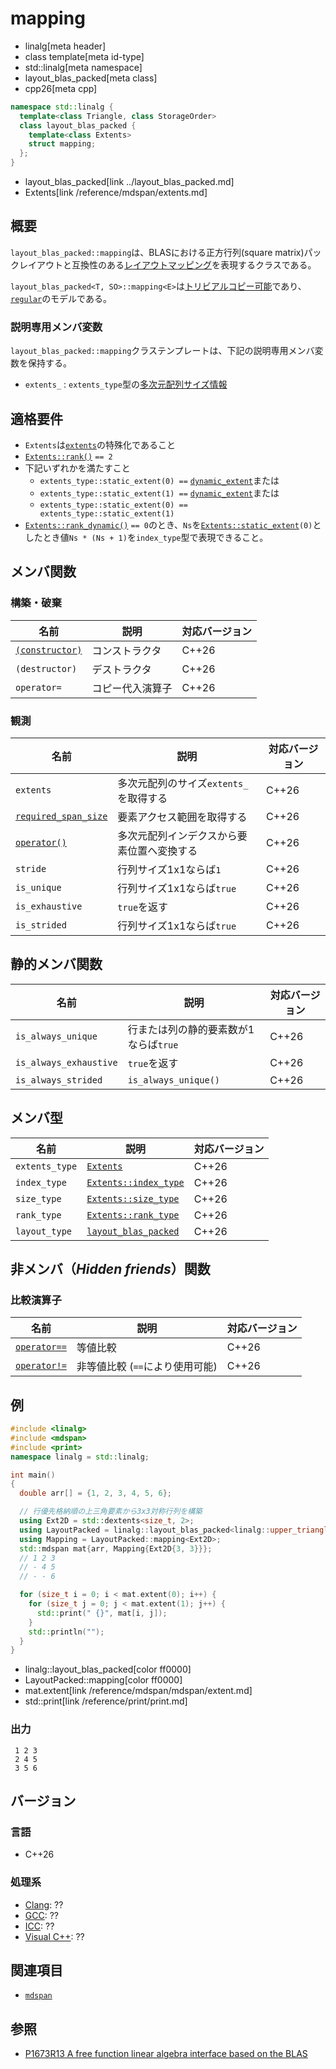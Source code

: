 # mapping
* linalg[meta header]
* class template[meta id-type]
* std::linalg[meta namespace]
* layout_blas_packed[meta class]
* cpp26[meta cpp]

```cpp
namespace std::linalg {
  template<class Triangle, class StorageOrder>
  class layout_blas_packed {
    template<class Extents>
    struct mapping;
  };
}
```
* layout_blas_packed[link ../layout_blas_packed.md]
* Extents[link /reference/mdspan/extents.md]

## 概要
`layout_blas_packed::mapping`は、BLASにおける正方行列(square matrix)パックレイアウトと互換性のある[レイアウトマッピング](/reference/mdspan/LayoutMapping.md)を表現するクラスである。

`layout_blas_packed<T, SO>::mapping<E>`は[トリビアルコピー可能](/reference/type_traits/is_trivially_copyable.md)であり、[`regular`](/reference/concepts/regular.md)のモデルである。


### 説明専用メンバ変数
`layout_blas_packed::mapping`クラステンプレートは、下記の説明専用メンバ変数を保持する。

- `extents_` : `extents_type`型の[多次元配列サイズ情報](/reference/mdspan/extents.md)


## 適格要件
- `Extents`は[`extents`](/reference/mdspan/extents.md)の特殊化であること
- [`Extents::rank()`](/reference/mdspan/extents/rank.md) `== 2`
- 下記いずれかを満たすこと
    - `extents_type::static_extent(0) ==` [`dynamic_extent`](/reference/span/dynamic_extent.md)または
    - `extents_type::static_extent(1) ==` [`dynamic_extent`](/reference/span/dynamic_extent.md)または
    - `extents_type::static_extent(0) == extents_type::static_extent(1)`
- [`Extents::rank_dynamic()`](/reference/mdspan/extents/rank.md) `== 0`のとき、`Ns`を[`Extents::static_extent`](/reference/mdspan/extents/static_extent.md)`(0)`としたとき値`Ns * (Ns + 1)`を`index_type`型で表現できること。


## メンバ関数
### 構築・破棄

| 名前 | 説明 | 対応バージョン |
|------|------|----------------|
| [`(constructor)`](mapping/op_constructor.md) | コンストラクタ | C++26 |
| `(destructor)` | デストラクタ | C++26 |
| `operator=`    | コピー代入演算子 | C++26 |

### 観測

| 名前 | 説明 | 対応バージョン |
|------|------|----------------|
| `extents` | 多次元配列のサイズ`extents_`を取得する | C++26 |
| [`required_span_size`](mapping/required_span_size.md) | 要素アクセス範囲を取得する | C++26 |
| [`operator()`](mapping/op_call.md) | 多次元配列インデクスから要素位置へ変換する | C++26 |
| `stride` | 行列サイズ1x1ならば`1` | C++26 |
| `is_unique`     | 行列サイズ1x1ならば`true` | C++26 |
| `is_exhaustive` | `true`を返す | C++26 |
| `is_strided`    | 行列サイズ1x1ならば`true` | C++26 |


## 静的メンバ関数

| 名前 | 説明 | 対応バージョン |
|------|------|----------------|
| `is_always_unique` | 行または列の静的要素数が1ならば`true` | C++26 |
| `is_always_exhaustive` | `true`を返す | C++26 |
| `is_always_strided` | `is_always_unique()` | C++26 |


## メンバ型

| 名前 | 説明 | 対応バージョン |
|------|------|----------------|
| `extents_type` | [`Extents`](/reference/mdspan/extents.md) | C++26 |
| `index_type` | [`Extents::index_type`](/reference/mdspan/extents.md) | C++26 |
| `size_type` | [`Extents::size_type`](/reference/mdspan/extents.md) | C++26 |
| `rank_type` | [`Extents::rank_type`](/reference/mdspan/extents.md) | C++26 |
| `layout_type` | [`layout_blas_packed`](../layout_blas_packed.md) | C++26 |


## 非メンバ（*Hidden friends*）関数
### 比較演算子

| 名前 | 説明 | 対応バージョン |
|------|------|----------------|
| [`operator==`](mapping/op_equal.md) | 等値比較 | C++26 |
| [`operator!=`](mapping/op_equal.md) | 非等値比較 (`==`により使用可能) | C++26 |


## 例
```cpp example
#include <linalg>
#include <mdspan>
#include <print>
namespace linalg = std::linalg;

int main()
{
  double arr[] = {1, 2, 3, 4, 5, 6};

  // 行優先格納順の上三角要素から3x3対称行列を構築
  using Ext2D = std::dextents<size_t, 2>;
  using LayoutPacked = linalg::layout_blas_packed<linalg::upper_triangle_t, linalg::row_major_t>;
  using Mapping = LayoutPacked::mapping<Ext2D>;
  std::mdspan mat{arr, Mapping{Ext2D{3, 3}}};
  // 1 2 3
  // - 4 5
  // - - 6

  for (size_t i = 0; i < mat.extent(0); i++) {
    for (size_t j = 0; j < mat.extent(1); j++) {
      std::print(" {}", mat[i, j]);
    }
    std::println("");
  }
}
```
* linalg::layout_blas_packed[color ff0000]
* LayoutPacked::mapping[color ff0000]
* mat.extent[link /reference/mdspan/mdspan/extent.md]
* std::print[link /reference/print/print.md]

### 出力
```
 1 2 3
 2 4 5
 3 5 6
```


## バージョン
### 言語
- C++26

### 処理系
- [Clang](/implementation.md#clang): ??
- [GCC](/implementation.md#gcc): ??
- [ICC](/implementation.md#icc): ??
- [Visual C++](/implementation.md#visual_cpp): ??


## 関連項目
- [`mdspan`](/reference/mdspan/mdspan.md)


## 参照
- [P1673R13 A free function linear algebra interface based on the BLAS](https://www.open-std.org/jtc1/sc22/wg21/docs/papers/2023/p1673r13.html)
